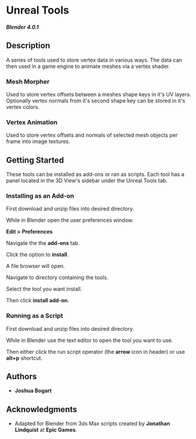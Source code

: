 # Unreal Tools

##### Blender 4.0.1

## Description
A series of tools used to store vertex data in various ways. The data can then used in a game engine to animate meshes via a vertex shader.

### Mesh Morpher
Used to store vertex offsets between a meshes shape keys in it's UV layers. Optionally vertex normals from it's second shape key can be stored in it's vertex colors.

### Vertex Animation
Used to store vertex offsets and normals of selected mesh objects per frame into image textures.

## Getting Started
These tools can be installed as add-ons or ran as scripts. Each tool has a panel located in the 3D View's sidebar under the Unreal Tools tab.

### Installing as an Add-on
First download and unzip files into desired directory.

While in Blender open the user preferences window.

**Edit > Preferences**

Navigate the the **add-ons** tab.

Click the option to **install**.

A file browser will open.

Navigate to directory containing the tools.
    
Select the tool you want install.

Then click **install add-on**.

### Running as a Script
First download and unzip files into desired directory.

While in Blender use the text editor to open the tool you want to use.

Then either click the run script operator (the **arrow** icon in header) or use **alt+p** shortcut.

## Authors

* **Joshua Bogart**

## Acknowledgments
* Adapted for Blender from 3ds Max scripts created by **Jonathan Lindquist** at **Epic Games**.
